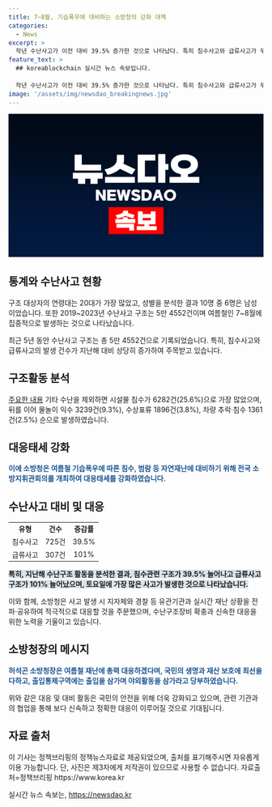```yaml
---
title: 7~8월, 기습폭우에 대비하는 소방청의 강화 대책
categories:
  - News
excerpt: >
  작년 수난사고가 이전 대비 39.5% 증가한 것으로 나타났다. 특히 침수사고와 급류사고가 두드러져 증가했다. 이에 소방청은 여름철 재난에 총력 대응하기 위해 대응태세를 강화했다. 또한, 장마기간에는 긴급대응태세를 점검하고 지자체 및 경찰과의 협력을 강화하기로 했다. 20대가 가장 많은 대상으로, 남성이 6명 중 10명을 占하고 있었다. 허석곤 소방청장은 국민의 생명과 재산 보호를 위해 여름철 재난에 총력 대응하겠다고 밝혔다.
feature_text: >
  ## koreablockchain 실시간 뉴스 속보입니다.

  작년 수난사고가 이전 대비 39.5% 증가한 것으로 나타났다. 특히 침수사고와 급류사고가 두드러져 증가했다. 이에 소방청은 여름철 재난에 총력 대응하기 위해 대응태세를 강화했다. 또한, 장마기간에는 긴급대응태세를 점검하고 지자체 및 경찰과의 협력을 강화하기로 했다. 20대가 가장 많은 대상으로, 남성이 6명 중 10명을 占하고 있었다. 허석곤 소방청장은 국민의 생명과 재산 보호를 위해 여름철 재난에 총력 대응하겠다고 밝혔다.
image: '/assets/img/newsdao_breakingnews.jpg'
---
```


<p><img src="/assets/img/newsdao_breakingnews.jpg" alt="koreablockchain 속보" /></p>

<h2 data-ke-size="size26">통계와 수난사고 현황</h2>

<p>구조 대상자의 연령대는 20대가 가장 많았고, 성별을 분석한 결과 10명 중 6명은 남성이었습니다. 또한 2019~2023년 수난사고 구조는 5만 4552건이며 여름철인 7~8월에 집중적으로 발생하는 것으로 나타났습니다.</p>

<p data-ke-size="size16">최근 5년 동안 수난사고 구조는 총 5만 4552건으로 기록되었습니다. 특히, 침수사고와 급류사고의 발생 건수가 지난해 대비 상당히 증가하여 주목받고 있습니다.</p>

<h2 data-ke-size="size26">구조활동 분석</h2>

<p><u>주요한 내용</u>
기타 수난을 제외하면 시설물 침수가 6282건(25.6%)으로 가장 많았으며, 뒤를 이어 물놀이 익수 3239건(9.3%), 수상표류 1896건(3.8%), 차량 추락·침수 1361건(2.5%) 순으로 발생하였습니다.</p>

<h2 data-ke-size="size26">대응태세 강화</h2>

<p><b><span style="color: #1a5490;">이에 소방청은 여름철 기습폭우에 따른 침수, 범람 등 자연재난에 대비하기 위해 전국 소방지휘관회의를 개최하여 대응태세를 강화하였습니다.</span></b></p>

<h2 data-ke-size="size26">수난사고 대비 및 대응</h2>

<table>
    <tr>
        <td style="text-align: center; height: 17px;"><b>유형</b></td>
        <td style="text-align: center; height: 17px;"><b>건수</b></td>
        <td style="text-align: center; height: 17px;"><b>증감률</b></td>
    </tr>
    <tr>
        <td style="text-align: center; height: 17px;">침수사고</td>
        <td style="text-align: center; height: 17px;">725건</td>
        <td style="text-align: center; height: 17px;">39.5%</td>
    </tr>
    <tr>
        <td style="text-align: center; height: 17px;">급류사고</td>
        <td style="text-align: center; height: 17px;">307건</td>
        <td style="text-align: center; height: 17px;">101%</td>
    </tr>
</table>

<p><b><span style="background-color: #21538527;">특히, 지난해 수난구조 활동을 분석한 결과, 침수관련 구조가 39.5% 늘어나고 급류사고 구조가 101% 늘어났으며, 토요일에 가장 많은 사고가 발생한 것으로 나타났습니다.</span></b></p>

<p data-ke-size="size16">이와 함께, 소방청은 사고 발생 시 지자체와 경찰 등 유관기관과 실시간 재난 상황을 전파·공유하여 적극적으로 대응할 것을 주문했으며, 수난구조장비 확충과 신속한 대응을 위한 노력을 기울이고 있습니다.</p>

<h2 data-ke-size="size26">소방청장의 메시지</h2>

<p><b><span style="color: #1a5490;">허석곤 소방청장은 여름철 재난에 총력 대응하겠다며, 국민의 생명과 재산 보호에 최선을 다하고, 출입통제구역에는 출입을 삼가며 야외활동을 삼가라고 당부하였습니다.</span></b></p>

<p data-ke-size="size16">위와 같은 대응 및 대비 활동은 국민의 안전을 위해 더욱 강화되고 있으며, 관련 기관과의 협업을 통해 보다 신속하고 정확한 대응이 이루어질 것으로 기대됩니다.</p>

<h2 data-ke-size="size26">자료 출처</h2>

<p data-ke-size="size16">이 기사는 정책브리핑의 정책뉴스자료로 제공되었으며, 출처를 표기해주시면 자유롭게 이용 가능합니다. 단, 사진은 제3자에게 저작권이 있으므로 사용할 수 없습니다. 자료출처=정책브리핑 https://www.korea.kr</p>
실시간 뉴스 속보는, <a href="https://newsdao.kr" rel="dofollow">https://newsdao.kr</a>


